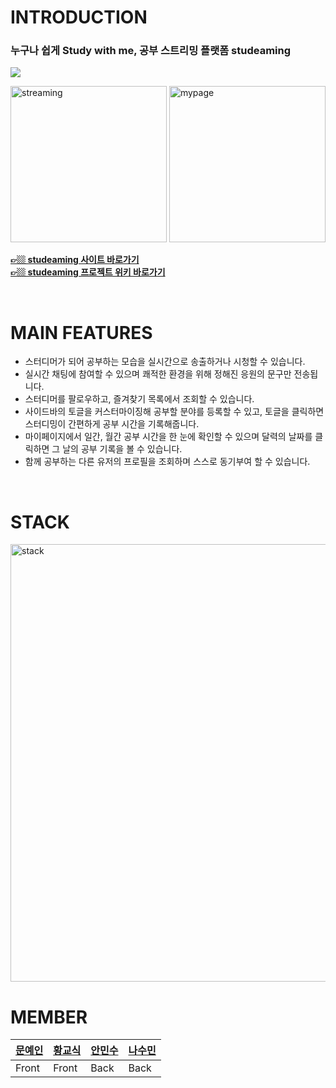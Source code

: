 <h1>INTRODUCTION</h1>

<h3>누구나 쉽게 Study with me, 공부 스트리밍 플랫폼 studeaming</h3>

<img src="https://user-images.githubusercontent.com/85829962/146155478-f263f9b7-6816-4f29-a1e4-c97dc3a1fbd6.png" />

<img height="250" alt="streaming" src="https://user-images.githubusercontent.com/85829962/146299269-865cdd03-8924-4564-96fe-d3bc3da72e09.png"> <img height="250" alt="mypage" src="https://user-images.githubusercontent.com/85829962/146310340-29861ea5-1e57-4f07-a96b-77b6c1d0e474.png">

<b><a href="http://studeaming.com">👉🏼 studeaming 사이트 바로가기</a></b>  
<b><a href="https://github.com/codestates/studeaming/wiki">👉🏼 studeaming 프로젝트 위키 바로가기</a></b>

<br />


<h1>MAIN FEATURES</h1>

- 스터디머가 되어 공부하는 모습을 실시간으로 송출하거나 시청할 수 있습니다.
- 실시간 채팅에 참여할 수 있으며 쾌적한 환경을 위해 정해진 응원의 문구만 전송됩니다.
- 스터디머를 팔로우하고, 즐겨찾기 목록에서 조회할 수 있습니다.
- 사이드바의 토글을 커스터마이징해 공부할 분야를 등록할 수 있고, 토글을 클릭하면 스터디밍이 간편하게 공부 시간을 기록해줍니다.
- 마이페이지에서 일간, 월간 공부 시간을 한 눈에 확인할 수 있으며 달력의 날짜를 클릭하면 그 날의 공부 기록을 볼 수 있습니다.
- 함께 공부하는 다른 유저의 프로필을 조회하며 스스로 동기부여 할 수 있습니다.

<br />


<h1>STACK</h1>
<img width="700" alt="stack" src="https://user-images.githubusercontent.com/85681803/146299253-2eea1c52-596b-4a15-8877-f9c5f28a2429.png" />

<br />

<h1>MEMBER</h1>

|<a href="https://github.com/yeinMOON">문예인</a>|<a href="https://github.com/yeinMOON">황교식</a>|<a href="https://github.com/yeinMOON">안민수</a>|<a href="https://github.com/yeinMOON">나수민</a>|
|------|---|---|---|
|Front|Front|Back|Back|

